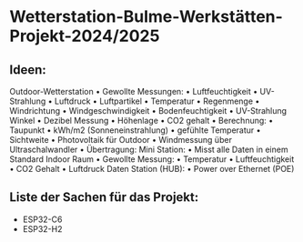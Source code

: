 # Wetterstation-Bulme-Werkstätten-Projekt-2024/2025

## Ideen:
Outdoor-Wetterstation
• Gewollte Messungen:
• Luftfeuchtigkeit
• UV-Strahlung
• Luftdruck
• Luftpartikel
• Temperatur
• Regenmenge
• Windrichtung
• Windgeschwindigkeit
• Bodenfeuchtigkeit
• UV-Strahlung Winkel
• Dezibel Messung
• Höhenlage
• CO2 gehalt
• Berechnung:
• Taupunkt
• kWh/m2 (Sonneneinstrahlung)
• gefühlte Temperatur
• Sichtweite
• Photovoltaik für Outdoor
• Windmessung über Ultraschalwandler
• Übertragung:
Mini Station:
• Misst alle Daten in einem Standard Indoor Raum
• Gewollte Messung:
• Temperatur
• Luftfeuchtigkeit
• CO2 Gehalt
• Luftdruck
Daten Station (HUB):
• Power over Ethernet (POE)


## Liste der Sachen für das Projekt:
- ESP32-C6
- ESP32-H2
